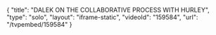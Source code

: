 {
    "title": "DALEK ON THE COLLABORATIVE PROCESS WITH HURLEY",
    "type": "solo",
    "layout": "iframe-static",
    "videoId": "159584",
    "url": "\/tvpembed\/159584"
}